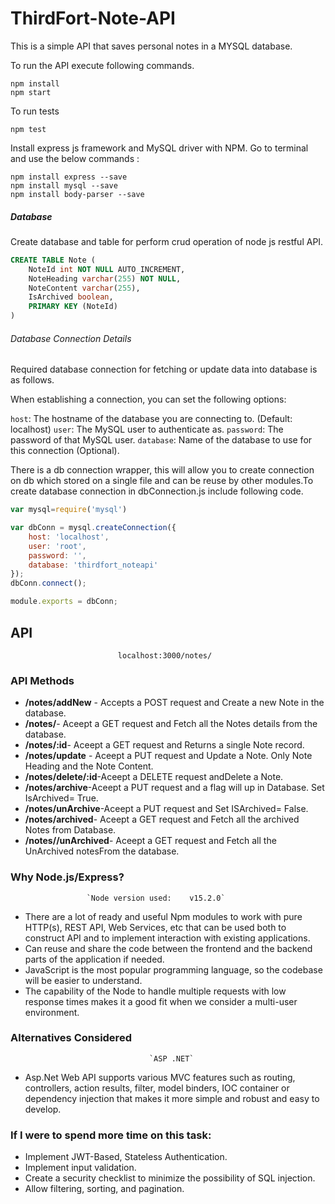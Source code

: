 # ThirdFort-Note-API

This is a simple API that saves personal notes in a MYSQL database.

To run the API execute following commands.

```shell
npm install
npm start
```

To run tests

```shell
npm test
```

Install express js framework and MySQL driver with NPM. Go to terminal and use the below commands :

 ```shell
 npm install express --save
 npm install mysql --save
 npm install body-parser --save
```

##### Database
Create database and table for perform crud operation of node js restful API.

```sql
CREATE TABLE Note (
    NoteId int NOT NULL AUTO_INCREMENT,
    NoteHeading varchar(255) NOT NULL,
    NoteContent varchar(255),
    IsArchived boolean,
    PRIMARY KEY (NoteId)
)
```


###### Database Connection Details
Required database connection for fetching or update data into database is as follows.

When establishing a connection, you can set the following options:

`host`: The hostname of the database you are connecting to. (Default: localhost)
`user`: The MySQL user to authenticate as.
`password`: The password of that MySQL user.
`database`: Name of the database to use for this connection (Optional).

There is a db connection wrapper, this will allow you to create connection on db which stored on a single file and can be reuse by other modules.To create database connection in dbConnection.js include following code.

```javascript
var mysql=require('mysql')

var dbConn = mysql.createConnection({
    host: 'localhost',
    user: 'root',
    password: '',
    database: 'thirdfort_noteapi'
});
dbConn.connect();

module.exports = dbConn;
```

 
## API
                            localhost:3000/notes/

### API Methods

- **/notes/addNew** - Accepts a POST request and Create a new Note in the database.
- **/notes/**- Aceept a GET request and Fetch all the Notes details from the database.
- **/notes/:id**- Aceept a GET request and Returns a single Note record.
- **/notes/update** - Aceept a PUT request and Update a Note. Only Note Heading and the Note Content.
- **/notes/delete/:id**-Aceept a DELETE request andDelete a Note.
- **/notes/archive**-Aceept a PUT request and a flag will up in Database. Set IsArchived= True.
- **/notes/unArchive**-Aceept a PUT request and Set ISArchived= False.
- **/notes/archived**- Aceept a GET request and Fetch all the archived Notes from Database.
- **/notes//unArchived**- Aceept a GET request and  Fetch all the UnArchived notesFrom the database.

### Why Node.js/Express?
                     `Node version used:    v15.2.0`
- There are a lot of ready and useful Npm modules to work with pure HTTP(s), REST API, Web Services, etc that can be used both to construct API and to implement interaction with existing applications.
- Can reuse and share the code between the frontend and the backend parts of the application if needed.
- JavaScript is the most popular programming language, so the codebase will be easier to understand.
- The capability of the Node to handle multiple requests with low response times makes it a good fit when we consider a multi-user environment.

### Alternatives Considered
                                   `ASP .NET`
- Asp.Net Web API supports various MVC features such as routing, controllers, action results, filter, model binders, IOC container or dependency injection that makes it more simple and robust and easy to develop.

### If I were to spend more time on this task:
- Implement JWT-Based, Stateless Authentication.
- Implement input validation.
- Сreate a security checklist to minimize the possibility of SQL injection.
- Allow filtering, sorting, and pagination.